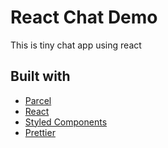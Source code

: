 # React Chat Demo

This is tiny chat app using react

## Built with

- [Parcel](https://parceljs.org/)
- [React](https://reactjs.org/)
- [Styled Components](https://styled-components.com/)
- [Prettier](https://prettier.io/)
